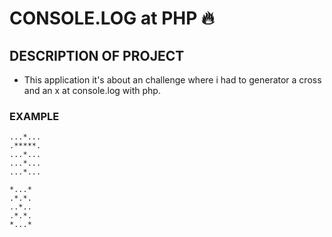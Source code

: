 # CONSOLE.LOG at PHP 🔥

## DESCRIPTION OF PROJECT

- This application it's about an challenge where i had to generator a cross and an x at console.log with php.

### EXAMPLE

```
...*...                   
.*****.               
...*...
...*...
...*...

```


```
*...*
.*.*.
..*..
.*.*.
*...*

```


